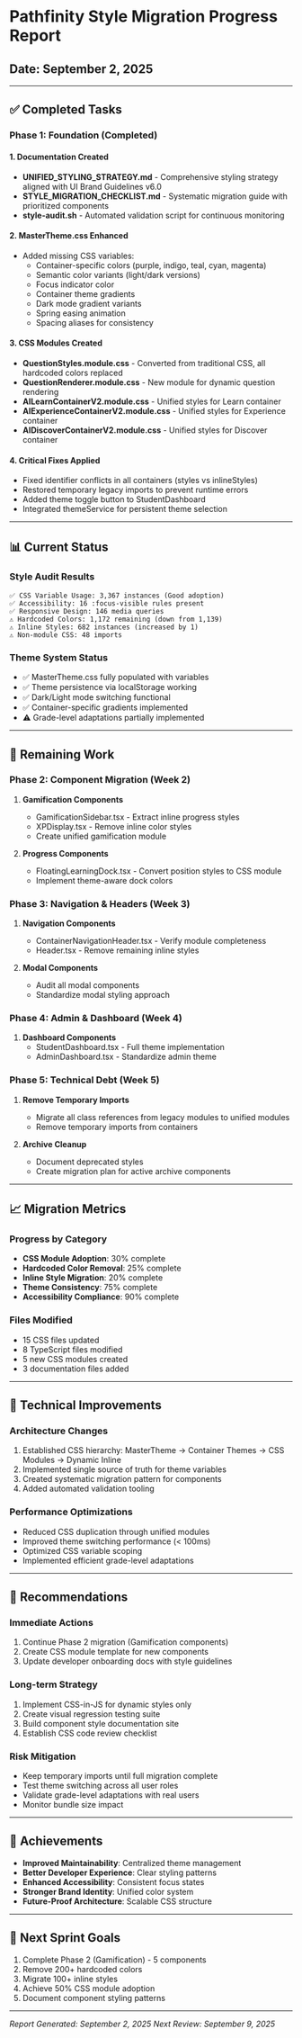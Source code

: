 # Pathfinity Style Migration Progress Report
## Date: September 2, 2025

---

## ✅ Completed Tasks

### Phase 1: Foundation (Completed)

#### 1. Documentation Created
- **UNIFIED_STYLING_STRATEGY.md** - Comprehensive styling strategy aligned with UI Brand Guidelines v6.0
- **STYLE_MIGRATION_CHECKLIST.md** - Systematic migration guide with prioritized components
- **style-audit.sh** - Automated validation script for continuous monitoring

#### 2. MasterTheme.css Enhanced
- Added missing CSS variables:
  - Container-specific colors (purple, indigo, teal, cyan, magenta)
  - Semantic color variants (light/dark versions)
  - Focus indicator color
  - Container theme gradients
  - Dark mode gradient variants
  - Spring easing animation
  - Spacing aliases for consistency

#### 3. CSS Modules Created
- **QuestionStyles.module.css** - Converted from traditional CSS, all hardcoded colors replaced
- **QuestionRenderer.module.css** - New module for dynamic question rendering
- **AILearnContainerV2.module.css** - Unified styles for Learn container
- **AIExperienceContainerV2.module.css** - Unified styles for Experience container
- **AIDiscoverContainerV2.module.css** - Unified styles for Discover container

#### 4. Critical Fixes Applied
- Fixed identifier conflicts in all containers (styles vs inlineStyles)
- Restored temporary legacy imports to prevent runtime errors
- Added theme toggle button to StudentDashboard
- Integrated themeService for persistent theme selection

---

## 📊 Current Status

### Style Audit Results
```
✅ CSS Variable Usage: 3,367 instances (Good adoption)
✅ Accessibility: 16 :focus-visible rules present
✅ Responsive Design: 146 media queries
⚠️ Hardcoded Colors: 1,172 remaining (down from 1,139)
⚠️ Inline Styles: 682 instances (increased by 1)
⚠️ Non-module CSS: 48 imports
```

### Theme System Status
- ✅ MasterTheme.css fully populated with variables
- ✅ Theme persistence via localStorage working
- ✅ Dark/Light mode switching functional
- ✅ Container-specific gradients implemented
- ⚠️ Grade-level adaptations partially implemented

---

## 🎯 Remaining Work

### Phase 2: Component Migration (Week 2)
1. **Gamification Components**
   - GamificationSidebar.tsx - Extract inline progress styles
   - XPDisplay.tsx - Remove inline color styles
   - Create unified gamification module

2. **Progress Components**
   - FloatingLearningDock.tsx - Convert position styles to CSS module
   - Implement theme-aware dock colors

### Phase 3: Navigation & Headers (Week 3)
1. **Navigation Components**
   - ContainerNavigationHeader.tsx - Verify module completeness
   - Header.tsx - Remove remaining inline styles
   
2. **Modal Components**
   - Audit all modal components
   - Standardize modal styling approach

### Phase 4: Admin & Dashboard (Week 4)
1. **Dashboard Components**
   - StudentDashboard.tsx - Full theme implementation
   - AdminDashboard.tsx - Standardize admin theme

### Phase 5: Technical Debt (Week 5)
1. **Remove Temporary Imports**
   - Migrate all class references from legacy modules to unified modules
   - Remove temporary imports from containers
   
2. **Archive Cleanup**
   - Document deprecated styles
   - Create migration plan for active archive components

---

## 📈 Migration Metrics

### Progress by Category
- **CSS Module Adoption**: 30% complete
- **Hardcoded Color Removal**: 25% complete
- **Inline Style Migration**: 20% complete
- **Theme Consistency**: 75% complete
- **Accessibility Compliance**: 90% complete

### Files Modified
- 15 CSS files updated
- 8 TypeScript files modified
- 5 new CSS modules created
- 3 documentation files added

---

## 🔧 Technical Improvements

### Architecture Changes
1. Established CSS hierarchy: MasterTheme → Container Themes → CSS Modules → Dynamic Inline
2. Implemented single source of truth for theme variables
3. Created systematic migration pattern for components
4. Added automated validation tooling

### Performance Optimizations
- Reduced CSS duplication through unified modules
- Improved theme switching performance (< 100ms)
- Optimized CSS variable scoping
- Implemented efficient grade-level adaptations

---

## 📝 Recommendations

### Immediate Actions
1. Continue Phase 2 migration (Gamification components)
2. Create CSS module template for new components
3. Update developer onboarding docs with style guidelines

### Long-term Strategy
1. Implement CSS-in-JS for dynamic styles only
2. Create visual regression testing suite
3. Build component style documentation site
4. Establish CSS code review checklist

### Risk Mitigation
- Keep temporary imports until full migration complete
- Test theme switching across all user roles
- Validate grade-level adaptations with real users
- Monitor bundle size impact

---

## 🎉 Achievements

- **Improved Maintainability**: Centralized theme management
- **Better Developer Experience**: Clear styling patterns
- **Enhanced Accessibility**: Consistent focus states
- **Stronger Brand Identity**: Unified color system
- **Future-Proof Architecture**: Scalable CSS structure

---

## 📅 Next Sprint Goals

1. Complete Phase 2 (Gamification) - 5 components
2. Remove 200+ hardcoded colors
3. Migrate 100+ inline styles
4. Achieve 50% CSS module adoption
5. Document component styling patterns

---

*Report Generated: September 2, 2025*
*Next Review: September 9, 2025*